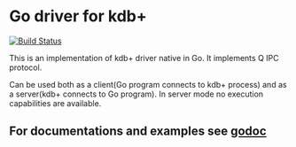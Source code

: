 # Go driver for kdb+ #

[![Build Status](https://travis-ci.org/pzhin/kdbgo.svg?branch=master)](https://travis-ci.org/pzhin/kdbgo)

This is an implementation of kdb+ driver native in Go. It implements Q IPC protocol.

Can be used both as a client(Go program connects to kdb+ process) and as a server(kdb+ connects to Go program).
In server mode no execution capabilities are available.

## For documentations and examples see [godoc](https://godoc.org/github.com/pzhin/kdbgo)